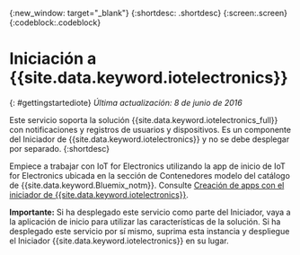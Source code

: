 {:new_window: target="_blank"}
{:shortdesc: .shortdesc}
{:screen:.screen}
{:codeblock:.codeblock}


# Iniciación a {{site.data.keyword.iotelectronics}}
{: #gettingstartediote}
*Última actualización: 8 de junio de 2016*

Este servicio soporta la solución {{site.data.keyword.iotelectronics_full}} con notificaciones y registros de usuarios y dispositivos. Es un componente del Iniciador de {{site.data.keyword.iotelectronics}} y no se debe desplegar por separado.
{:shortdesc}

Empiece a trabajar con IoT for Electronics utilizando la app de inicio de IoT for Electronics ubicada en la sección de Contenedores modelo del catálogo de {{site.data.keyword.Bluemix_notm}}. Consulte [Creación de apps con el iniciador de {{site.data.keyword.iotelectronics}}](../../starters/IoTElectronics/index.html).

**Importante:** Si ha desplegado este servicio como parte del Iniciador, vaya a la aplicación de inicio para utilizar las características de la solución. Si ha desplegado este servicio por sí mismo, suprima esta instancia y despliegue el Iniciador {{site.data.keyword.iotelectronics}} en su lugar. 
